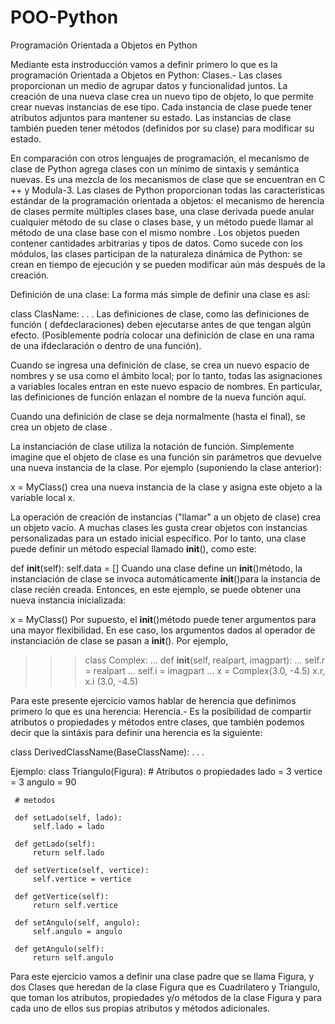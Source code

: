 # POO-Python
Programación Orientada a Objetos en Python

Mediante esta instroducción vamos a definir primero lo que es la programación Orientada a Objetos en Python: 
Clases.- Las clases proporcionan un medio de agrupar datos y funcionalidad juntos. La creación de una nueva clase crea un nuevo tipo de objeto, lo que permite crear nuevas instancias de ese tipo. Cada instancia de clase puede tener atributos adjuntos para mantener su estado. Las instancias de clase también pueden tener métodos (definidos por su clase) para modificar su estado.

En comparación con otros lenguajes de programación, el mecanismo de clase de Python agrega clases con un mínimo de sintaxis y semántica nuevas. Es una mezcla de los mecanismos de clase que se encuentran en C ++ y Modula-3. Las clases de Python proporcionan todas las características estándar de la programación orientada a objetos: el mecanismo de herencia de clases permite múltiples clases base, una clase derivada puede anular cualquier método de su clase o clases base, y un método puede llamar al método de una clase base con el mismo nombre . Los objetos pueden contener cantidades arbitrarias y tipos de datos. Como sucede con los módulos, las clases participan de la naturaleza dinámica de Python: se crean en tiempo de ejecución y se pueden modificar aún más después de la creación.

Definición de una clase:
La forma más simple de definir una clase es así:

class ClasName:
    <statement-1>
      .
      .
      .
    <statement-2>
Las definiciones de clase, como las definiciones de función ( defdeclaraciones) deben ejecutarse antes de que tengan algún efecto. (Posiblemente podría colocar una definición de clase en una rama de una ifdeclaración o dentro de una función).
      
Cuando se ingresa una definición de clase, se crea un nuevo espacio de nombres y se usa como el ámbito local; por lo tanto, todas las asignaciones a variables locales entran en este nuevo espacio de nombres. En particular, las definiciones de función enlazan el nombre de la nueva función aquí.

Cuando una definición de clase se deja normalmente (hasta el final), se crea un objeto de clase .

La instanciación de clase utiliza la notación de función. Simplemente imagine que el objeto de clase es una función sin parámetros que devuelve una nueva instancia de la clase. Por ejemplo (suponiendo la clase anterior):

x = MyClass()
crea una nueva instancia de la clase y asigna este objeto a la variable local x.


La operación de creación de instancias ("llamar" a un objeto de clase) crea un objeto vacío. A muchas clases les gusta crear objetos con instancias personalizadas para un estado inicial específico. Por lo tanto, una clase puede definir un método especial llamado __init__(), como este:

def __init__(self):
    self.data = []
Cuando una clase define un __init__()método, la instanciación de clase se invoca automáticamente __init__()para la instancia de clase recién creada. Entonces, en este ejemplo, se puede obtener una nueva instancia inicializada:

x = MyClass()
Por supuesto, el __init__()método puede tener argumentos para una mayor flexibilidad. En ese caso, los argumentos dados al operador de instanciación de clase se pasan a __init__(). Por ejemplo,

>>>
>>> class Complex:
...     def __init__(self, realpart, imagpart):
...         self.r = realpart
...         self.i = imagpart
...
>>> x = Complex(3.0, -4.5)
>>> x.r, x.i
(3.0, -4.5)

Para este presente ejercicio vamos hablar de herencia que definimos primero lo que es una herencia:
Herencia.- Es la posibilidad de compartir atributos o propiedades y métodos entre clases, que también podemos decir que la sintáxis para definir una herencia es la siguiente:

class DerivedClassName(BaseClassName):
     <statement-1>
       .
       .
       .
     <statement-2>
       
Ejemplo:
class Triangulo(Figura):
     # Atributos o propiedades
     lado = 3
     vertice = 3
     angulo = 90
     
     # metodos
     
     def setLado(self, lado):
         self.lado = lado
         
     def getLado(self):
         return self.lado
         
     def setVertice(self, vertice):
         self.vertice = vertice
         
     def getVertice(self):
         return self.vertice
         
     def setAngulo(self, angulo):
         self.angulo = angulo
         
     def getAngulo(self):
         return self.angulo
         
Para este ejercicio vamos a definir una clase padre que se llama Figura, y dos Clases que heredan de la clase Figura que es Cuadrilatero y Triangulo, que toman los atributos, propiedades y/o métodos de la clase Figura y para cada uno de ellos sus propias atributos y métodos adicionales.







      
